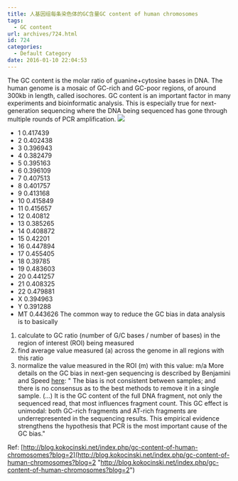 ```yaml
---
title: 人基因组每条染色体的GC含量GC content of human chromosomes
tags:
  - GC content
url: archives/724.html
id: 724
categories:
  - Default Category
date: 2016-01-10 22:04:53
---
```


The GC content is the molar ratio of guanine+cytosine bases in DNA. The human genome is a mosaic of GC-rich and GC-poor regions, of around 300kb in length, called isochores. GC content is an important factor in many experiments and bioinformatic analysis. This is especially true for next-generation sequencing where the DNA being sequenced has gone through multiple rounds of PCR amplification.
![](/wp/f4w/2020/2016-01-10-chr_gc_content.png) 

<!--more-->

*   1   0.417439
*   2   0.402438
*   3   0.396943
*   4   0.382479
*   5   0.395163
*   6   0.396109
*   7   0.407513
*   8   0.401757
*   9   0.413168
*   10   0.415849
*   11   0.415657
*   12   0.40812
*   13   0.385265
*   14   0.408872
*   15   0.42201
*   16   0.447894
*   17   0.455405
*   18   0.39785
*   19   0.483603
*   20   0.441257
*   21   0.408325
*   22   0.479881
*   X   0.394963
*   Y   0.391288
*   MT  0.443626
The common way to reduce the GC bias in data analysis is to basically

1.  calculate to GC ratio (number of G/C bases / number of bases) in the region of interest (ROI) being measured
2.  find average value measured (a) across the genome in all regions with this ratio
3.  normalize the value measured in the ROI (m) with this value: m/a
More details on the GC bias in next-gen sequencing is described by Benjamini and Speed [here](http://www.ncbi.nlm.nih.gov/pmc/articles/PMC3378858/?report=abstract): " The bias is not consistent between samples; and there is no consensus as to the best methods to remove it in a single sample. (...) It is the GC content of the full DNA fragment, not only the sequenced read, that most influences fragment count. This GC effect is unimodal: both GC-rich fragments and AT-rich fragments are underrepresented in the sequencing results. This empirical evidence strengthens the hypothesis that PCR is the most important cause of the GC bias."

Ref:&nbsp;[http://blog.kokocinski.net/index.php/gc-content-of-human-chromosomes?blog=2](http://blog.kokocinski.net/index.php/gc-content-of-human-chromosomes?blog=2 "http://blog.kokocinski.net/index.php/gc-content-of-human-chromosomes?blog=2")